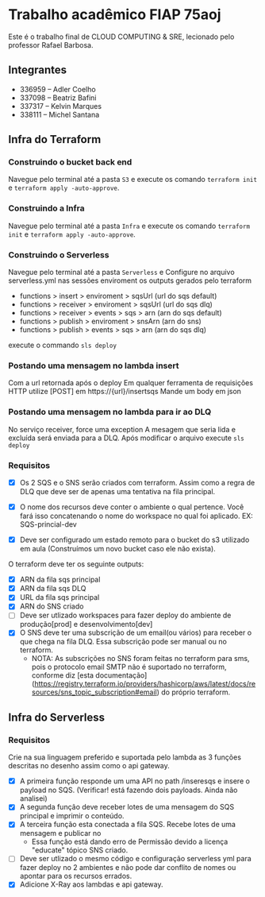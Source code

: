 # Trabalho acadêmico FIAP 75aoj

Este é o trabalho final de CLOUD COMPUTING & SRE, lecionado pelo professor Rafael Barbosa.

## Integrantes

* 336959 – Adler Coelho
* 337098 – Beatriz Bafini 
* 337317 – Kelvin Marques
* 338111 – Michel Santana

## Infra do Terraform

### Construindo o bucket back end

Navegue pelo terminal até a pasta `S3` e execute os comando `terraform init` e `terraform apply -auto-approve`.

### Construindo a Infra

Navegue pelo terminal até a pasta `Infra` e execute os comando `terraform init` e `terraform apply -auto-approve`.

### Construindo o Serverless

Navegue pelo terminal até a pasta `Serverless` e 
Configure no arquivo serverless.yml nas sessões enviroment os outputs gerados pelo terraform
  * functions > insert > enviroment > sqsUrl (url do sqs default)
  * functions > receiver > enviroment > sqsUrl (url do sqs dlq)
  * functions > receiver > events > sqs > arn (arn do sqs default)
  * functions > publish > enviroment > snsArn (arn do sns) 
  * functions > publish > events > sqs > arn (arn do sqs dlq)

execute o commando `sls deploy` 

### Postando uma mensagem no lambda insert

Com a url retornada após o deploy
Em qualquer ferramenta de requisições HTTP utilize [POST] em https://{url}/insertsqs
Mande um body em json 

### Postando uma mensagem no lambda para ir ao DLQ

No serviço receiver, force uma exception
A mesagem que seria lida e excluída será enviada para a DLQ.
Após modificar o arquivo execute `sls deploy`

### Requisitos

* [x] Os 2 SQS e o SNS serão criados com terraform. Assim como a regra de DLQ que deve ser de
apenas uma tentativa na fila principal.

* [x] O nome dos recursos deve conter o ambiente o qual pertence. Você fará isso concatenando o
nome do workspace no qual foi aplicado. EX: SQS-princial-dev

* [x] Deve ser configurado um estado remoto para o bucket do s3 utilizado em aula (Construímos um novo bucket caso ele não exista).

O terraform deve ter os seguinte outputs:
  * [x] ARN da fila sqs principal
  * [x] ARN da fila sqs DLQ
  * [x] URL da fila sqs principal
  * [x] ARN do SNS criado
  * [ ] Deve ser utlizado workspaces para fazer deploy do ambiente de produção[prod] e desenvolvimento[dev]
  * [x] O SNS deve ter uma subscrição de um email(ou vários) para receber o que chega na fila DLQ. Essa
subscrição pode ser manual ou no terraform.
    * NOTA: As subscrições no SNS foram feitas no terraform para sms, pois o protocolo email SMTP não é suportado no terraform, conforme diz [esta documentação] (https://registry.terraform.io/providers/hashicorp/aws/latest/docs/resources/sns_topic_subscription#email) do próprio terraform.

## Infra do Serverless

### Requisitos

Crie na sua linguagem preferido e suportada pelo lambda as 3 funções descritas no desenho
assim como o api gateway.
  * [x] A primeira função responde um uma API no path /inseresqs e insere o payload no SQS. (Verificar! está fazendo dois payloads. Ainda não analisei)
  * [x] A segunda função deve receber lotes de uma mensagem do SQS principal e imprimir o
conteúdo.
  * [x] A terceira função esta conectada a fila SQS. Recebe lotes de uma mensagem e publicar no
    * Essa função está dando erro de Permissão devido a licença "educate"
tópico SNS criado.
  * [ ] Deve ser utlizado o mesmo código e configuração serverless yml para fazer deploy no 2
ambientes e não pode dar conflito de nomes ou apontar para os recursos errados.
  * [x] Adicione X-Ray aos lambdas e api gateway.
